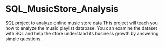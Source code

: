 # SQL_MusicStore_Analysis
SQL project to analyze online music store data  This project will teach you how to analyze the music playlist database. You can examine the dataset with SQL and help the store understand its business growth by answering simple questions.
